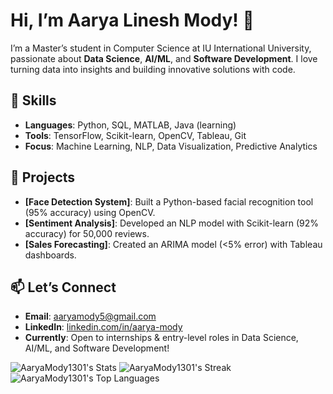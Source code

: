 # Hi, I’m Aarya Linesh Mody! 👋

I’m a Master’s student in Computer Science at IU International University, passionate about **Data Science**, **AI/ML**, and **Software Development**. I love turning data into insights and building innovative solutions with code.

## 🔧 Skills
- **Languages**: Python, SQL, MATLAB, Java (learning)  
- **Tools**: TensorFlow, Scikit-learn, OpenCV, Tableau, Git  
- **Focus**: Machine Learning, NLP, Data Visualization, Predictive Analytics  

## 🌟 Projects
- **[Face Detection System]**: Built a Python-based facial recognition tool (95% accuracy) using OpenCV.  
- **[Sentiment Analysis]**: Developed an NLP model with Scikit-learn (92% accuracy) for 50,000 reviews.  
- **[Sales Forecasting]**: Created an ARIMA model (<5% error) with Tableau dashboards.  

## 📫 Let’s Connect
- **Email**: aaryamody5@gmail.com  
- **LinkedIn**: [linkedin.com/in/aarya-mody](https://linkedin.com/in/aarya-mody)  
- **Currently**: Open to internships & entry-level roles in Data Science, AI/ML, and Software Development!  

![AaryaMody1301's Stats](https://github-readme-stats.vercel.app/api?username=AaryaMody1301&theme=onedark&show_icons=true&hide_border=false&count_private=true)
![AaryaMody1301's Streak](https://github-readme-streak-stats.herokuapp.com/?user=AaryaMody1301&theme=onedark&hide_border=false)
![AaryaMody1301's Top Languages](https://github-readme-stats.vercel.app/api/top-langs/?username=AaryaMody1301&theme=onedark&show_icons=true&hide_border=false&layout=compact)
